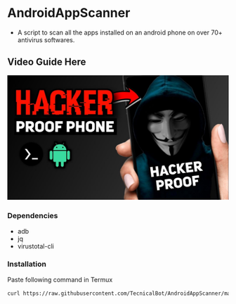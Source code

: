 # AndroidAppScanner
- A script to scan all the apps installed on an android phone on over 70+ antivirus softwares.

## Video Guide Here 
[![Video](https://raw.githubusercontent.com/TecnicalBot/AndroidAppScanner/main/Images/image.jpg)](https://youtu.be/k6cZzibw8gE)

### Dependencies
- adb
- jq
- virustotal-cli

### Installation
Paste following command in Termux
```bash
curl https://raw.githubusercontent.com/TecnicalBot/AndroidAppScanner/main/apkscan.sh >> apkscan.sh
```
